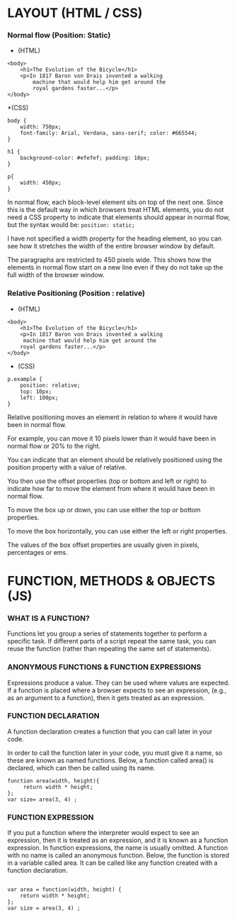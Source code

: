 
# LAYOUT (HTML / CSS)

### Normal flow (Position: Static)
* (HTML)
``` 
<body>
    <h1>The Evolution of the Bicycle</h1>
    <p>In 1817 Baron von Drais invented a walking
        machine that would help him get around the
        royal gardens faster...</p> 
</body>

```
*(CSS)

```
body {
    width: 750px;
    font-family: Arial, Verdana, sans-serif; color: #665544;
}

h1 {
    background-color: #efefef; padding: 10px;
}

p{
    width: 450px;
}
```

In normal flow, each block-level element sits on top of the next one. Since this is the default way in which browsers treat HTML elements, you do not need a CSS property to indicate that elements should appear in normal flow, but the syntax would be:
`position: static;`

I have not specified a width property for the heading element, so you can see how it stretches the width of the entire browser window by default.

The paragraphs are restricted
to 450 pixels wide. This shows how the elements in normal flow start on a new line even if they do not take up the full width of the browser window.

### Relative Positioning (Position : relative)

* (HTML)
```
<body>
    <h1>The Evolution of the Bicycle</h1>
    <p>In 1817 Baron von Drais invented a walking
     machine that would help him get around the
    royal gardens faster...</p> 
</body>
```
* (CSS)
```
p.example { 
    position: relative; 
    top: 10px;
    left: 100px;
}
```
Relative positioning moves an element in relation to where it would have been in normal flow.

For example, you can move it 10 pixels lower than it would have been in normal flow or 20% to the right.

You can indicate that an element should be relatively positioned using the position property with a value of relative.

You then use the offset properties (top or bottom and left or right) to indicate how far to move the element from where it would have been in normal flow.

To move the box up or down, you can use either the top or bottom properties.

To move the box horizontally, you can use either the left or right properties.

The values of the box offset properties are usually given in pixels, percentages or ems.


# FUNCTION, METHODS & OBJECTS (JS)

 ### WHAT IS A FUNCTION?

 Functions let you group a series of statements together to perform a specific task. If different parts of a script repeat the same task, you can reuse the function (rather than repeating the same set of statements).

 ###  ANONYMOUS FUNCTIONS & FUNCTION EXPRESSIONS

Expressions produce a value. They can be used where values are expected. If a function is placed where a browser expects to see an expression, (e.g., as an argument to a function), then it gets treated as an expression.

### FUNCTION DECLARATION

A function declaration creates a function that you can call later in your code. 

In order to call the function later in your code, you must give it a name, so these are known as named functions. Below, a function called area() is declared, which can then be called using its name.

```
function area(width, height){
     return width * height;
};
var size= area(3, 4) ;

```
### FUNCTION EXPRESSION

If you put a function where the interpreter would expect to see an expression, then it is treated as an expression, and it is known as a function expression. In function expressions, the name is usually omitted. A function with no name is called an anonymous function. Below, the function is stored in a variable called area. It can be called like any function created with a function declaration.
```

var area = function(width, height) { 
    return width * height;
};
var size = area(3, 4) ;

```
